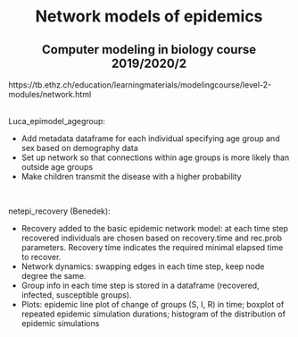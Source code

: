 <center> <h1> Network models of epidemics </h1> </center>
<center> <h2> Computer modeling in biology course 2019/2020/2 </h2> </center>
https://tb.ethz.ch/education/learningmaterials/modelingcourse/level-2-modules/network.html
<br/><br/>

Luca_epimodel_agegroup:
  - Add metadata dataframe for each individual specifying age group and sex based on demography data
  - Set up network so that connections within age groups is more likely than outside age groups
  - Make children transmit the disease with a higher probability
  <br/>
  
netepi_recovery (Benedek):
  - Recovery added to the basic epidemic network model: at each time step recovered individuals are chosen based on               recovery.time and rec.prob parameters. Recovery time indicates the required minimal elapsed time to recover. 
  - Network dynamics: swapping edges in each time step, keep node degree the same. 
  - Group info in each time step is stored in a dataframe (recovered, infected, susceptible groups).
  - Plots: epidemic line plot of change of groups (S, I, R) in time; boxplot of repeated epidemic simulation durations; histogram of the distribution of epidemic simulations
  <br/>
